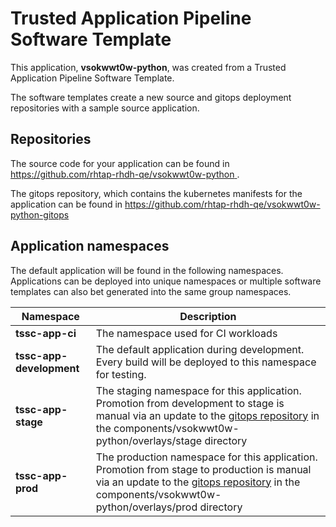 # Trusted Application Pipeline Software Template

This application, **vsokwwt0w-python**, was created from a Trusted Application Pipeline Software Template.

The software templates create a new source and gitops deployment repositories with a sample source application. 

## Repositories

The source code for your application can be found in [https://github.com/rhtap-rhdh-qe/vsokwwt0w-python ](https://github.com/rhtap-rhdh-qe/vsokwwt0w-python ).
 
The gitops repository, which contains the kubernetes manifests for the application can be found in 
[https://github.com/rhtap-rhdh-qe/vsokwwt0w-python-gitops ](https://github.com/rhtap-rhdh-qe/vsokwwt0w-python-gitops ) 

## Application namespaces 

The default application will be found in the following namespaces. Applications can be deployed into unique namespaces or multiple software templates can also bet generated into the same group namespaces.  

|  Namespace   |  Description   |  
| -------- | -------- |
| **tssc-app-ci** | The namespace used for CI workloads |
| **tssc-app-development** | The default application during development. Every build will be deployed to this namespace for testing. |
| **tssc-app-stage** | The staging namespace for this application. Promotion from development to stage is manual via an update to the [gitops repository](https://github.com/rhtap-rhdh-qe/vsokwwt0w-python-gitops ) in the components/vsokwwt0w-python/overlays/stage directory |
| **tssc-app-prod** | The production namespace for this application. Promotion from stage to production is manual via an update to the [gitops repository](https://github.com/rhtap-rhdh-qe/vsokwwt0w-python-gitops ) in the components/vsokwwt0w-python/overlays/prod directory |